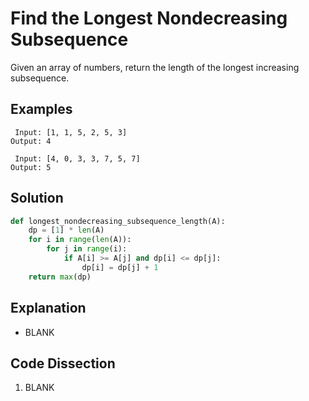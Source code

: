 # Find the Longest Nondecreasing Subsequence
Given an array of numbers, return the length of the longest increasing subsequence.

## Examples
```
 Input: [1, 1, 5, 2, 5, 3]
Output: 4

 Input: [4, 0, 3, 3, 7, 5, 7]
Output: 5
```

## Solution
```python
def longest_nondecreasing_subsequence_length(A):
    dp = [1] * len(A)
    for i in range(len(A)):
        for j in range(i):
            if A[i] >= A[j] and dp[i] <= dp[j]:
                dp[i] = dp[j] + 1
    return max(dp)
```

## Explanation
* BLANK

## Code Dissection
1. BLANK
